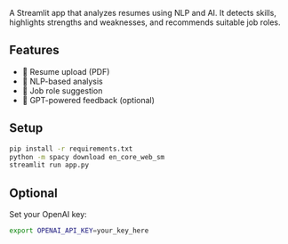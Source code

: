 A Streamlit app that analyzes resumes using NLP and AI. It detects skills, highlights strengths and weaknesses, and recommends suitable job roles.

## Features
- 📄 Resume upload (PDF)
- 🧠 NLP-based analysis
- 💼 Job role suggestion
- 🤖 GPT-powered feedback (optional)

## Setup
```bash
pip install -r requirements.txt
python -m spacy download en_core_web_sm
streamlit run app.py
```

## Optional
Set your OpenAI key:
```bash
export OPENAI_API_KEY=your_key_here
```